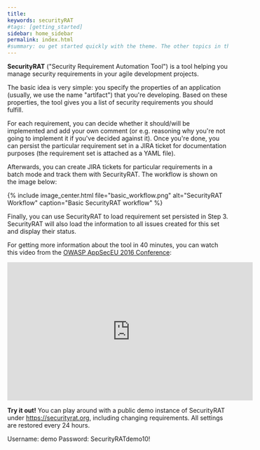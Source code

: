 ```yaml
---
title: 
keywords: securityRAT
#tags: [getting_started]
sidebar: home_sidebar
permalink: index.html
#summary: ou get started quickly with the theme. The other topics in this help provide additional information and detail about working with other aspects of this theme and Jekyll.
---
```

**SecurityRAT** ("Security Requirement Automation Tool") is a tool helping you manage security requirements in your agile development projects.

The basic idea is very simple: you specify the properties of an application (usually, we use the name "artifact") that you're developing. Based on these properties, the tool gives you a list of security requirements you should fulfill. 

For each requirement, you can decide whether it should/will be implemented and add your own comment (or e.g. reasoning why you're not going to implement it if you've decided against it). Once you're done, you can persist the particular requirement set in a JIRA ticket for documentation purposes (the requirement set is attached as a YAML file). 

Afterwards, you can create JIRA tickets for particular requirements in a batch mode and track them with SecurityRAT. The workflow is shown on the image below:

{% include image_center.html file="basic_workflow.png" alt="SecurityRAT Workflow" caption="Basic SecurityRAT workflow" %}

Finally, you can use SecurityRAT to load requirement set persisted in Step 3. SecurityRAT will also load the information to all issues created for this set and display their status. 

For getting more information about the tool in 40 minutes, you can watch this video from the [OWASP AppSecEU 2016 Conference](https://appseceurope2016.sched.org/event/6XQ5/addressing-security-requirements-in-development-projects):

<center><iframe width="560" height="315" src="https://www.youtube.com/embed/6N__PgMSfYU" frameborder="0" allowfullscreen></iframe></center>

**Try it out!**
You can play around with a public demo instance of SecurityRAT under https://securityrat.org, including changing requirements. All settings are restored every 24 hours. 

Username: demo
Password: SecurityRATdemo10!

